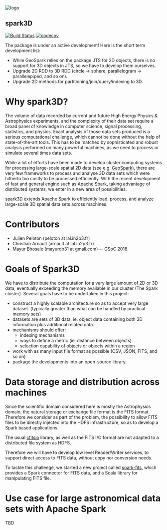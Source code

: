 ![logo](https://github.com/JulienPeloton/spark3D/blob/master/pic/spark3d_logo.jpg)

  spark3D
  ------------------------------------------------------------------------------------------------------------------

[![Build Status](https://travis-ci.org/JulienPeloton/spark3D.svg?branch=geometryObjects)](https://travis-ci.org/JulienPeloton/spark3D)
[![codecov](https://codecov.io/gh/JulienPeloton/spark3D/branch/geometryObjects/graph/badge.svg)](https://codecov.io/gh/JulienPeloton/spark3D)

The package is under an active development! Here is the short term development list:

- While GeoSpark relies on the package JTS for 2D objects, there is no support for 3D objects in JTS, so we have to develop them ourselves.
- Upgrade 2D RDD to 3D RDD (circle -> sphere, parallelogram -> parallelepiped, and so on).
- Upgrade 2D methods for partitioning/join/query/indexing to 3D.

Why spark3D?
================

The volume of data recorded by current and
future High Energy Physics & Astrophysics experiments,
and the complexity of their data set require a broad panel of
knowledge in computer science, signal processing, statistics, and physics.
Exact analysis of those data sets produced is a serious computational challenge,
which cannot be done without the help of state-of-the-art tools.
This has to be matched by sophisticated and robust analysis performed on many
powerful machines, as we need to process or simulate several times data sets.

While a lot of efforts have been made to develop cluster computing systems for
processing large-scale spatial 2D data
(see e.g. [GeoSpark](http://geospark.datasyslab.org)),
there are very few frameworks to process and analyse 3D data sets
which were hitherto too costly to be processed efficiently.
With the recent development of fast and general engine such as
[Apache Spark](http://spark.apache.org), taking advantage of
distributed systems, we enter in a new area of possibilities.

[spark3D](https://github.com/JulienPeloton/spark3D) extends Apache Spark to
efficiently load, process, and analyze large-scale 3D spatial data sets across machines.

Contributors
================

* Julien Peloton (peloton at lal.in2p3.fr)
* Christian Arnault (arnault at lal.in2p3.fr)
* Mayur Bhosale (mayurdb31 at gmail.com) -- GSoC 2018.

Goals of Spark3D
=============================================================
We have to distribute the computation for a very large amount of 2D or 3D data,
eventually exceeding the memory available in our cluster (The Spark cluster).
Several goals have to be undertaken in this project:

- construct a highly scalable architecture so as to accept very large dataset. (typically greater than what can be handled by practical memory sets)
- datasets are sets of 3D data, ie. object data containing both 3D information plus additional related data.
- mechanisms should offer:
  + indexing mechanisms
  + ways to define a metric (ie. distance between objects)
  + selection capability of objects or objects within a region
- work with as many input file format as possible (CSV, JSON, FITS, and so on)
- package the developments into an open-source library.

Data storage and distribution across machines
============

Since the scientific domain considered here is mostly the Astrophysics domain,
the natural storage or exchange file format is the FITS format.
Therefore we consider as part of the problem, the possibility to allow FITS files
to be directly injected into the HDFS infrastructure,
so as to develop a Spark based applications.

The usual [cfitsio](https://heasarc.gsfc.nasa.gov/fitsio/fitsio.html) library,
as well as the FITS I/O format are not adapted to a distributed file system as HDFS.

Therefore we will have to develop low level Reader/Writer services,
to support direct access to FITS data, without copy nor conversion needs.

To tackle this challenge, we started a new project called
[spark-fits](https://github.com/JulienPeloton/spark-fits), which provides a
Spark connector for FITS data, and a Scala library for manipulating FITS file.

Use case for large astronomical data sets with Apache Spark
============

TBD

